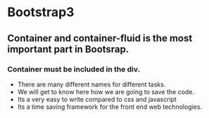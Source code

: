 # Bootstrap3

## Container and container-fluid is the most important part in Bootsrap.

### Container must be included in the div.

- There are many different names for different tasks.
- We will get to know here how we are going to save the code.
- Its a very easy to write compared to css and javascript
- Its a time saving framework for the front end web technologies. 
